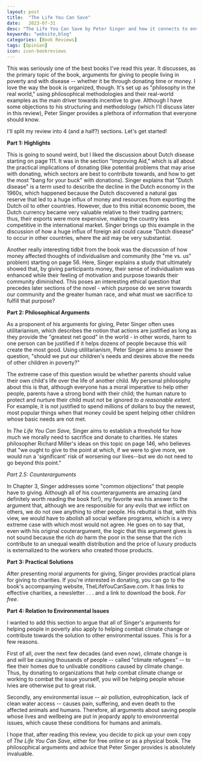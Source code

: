 ```yaml
---
layout: post
title:  "The Life You Can Save"
date:   2023-07-31
desc: "The Life You Can Save by Peter Singer and how it connects to environmental issues"
keywords: "website,blog"
categories: [Book Reviews]
tags: [Opinion]
icon: icon-bookreviews
---
```


This was seriously one of the best books I've read this year. It discusses, as the primary topic of the book, arguments for giving to people living in poverty and with disease -- whether it be through donating time or money. I love the way the book is organized, though. It's set up as "philosophy in the real world," using philosophical methodologies and their real-world examples as the main driver towards incentive to give. Although I have some objections to his structuring and methodology (which I'll discuss later in this review), Peter Singer provides a plethora of information that everyone should know.

I'll split my review into 4 (and a half?) sections. Let's get started!

**Part 1: Highlights**

This is going to sound weird, but I liked the discussion about Dutch disease starting on page 111. It was in the section "Improving Aid," which is all about the practical implications of donating (like potential problems that may arise with donating, which sectors are best to contribute towards, and how to get the most "bang for your buck" with donations). Singer explains that "Dutch disease" is a term used to describe the decline in the Dutch economy in the 1960s, which happened because the Dutch discovered a natural gas reserve that led to a huge influx of money and resources from exporting the Dutch oil to other countries. However, due to this initial economic boom, the Dutch currency became very valuable relative to their trading partners; thus, their exports were more expensive, making the country less competitive in the international market. Singer brings up this example in the discussion of how a huge influx of foreign aid could cause "Dutch disease" to occur in other countries, where the aid may be very substantial.

Another really interesting tidbit from the book was the discussion of how money affected thoughts of individualism and community (the "me vs. us" problem) starting on page 56. Here, Singer explains a study that ultimately showed that, by giving participants money, their sense of individualism was enhanced while their feeling of motivation and purpose towards their community diminished. This poses an interesting ethical question that precedes later sections of the novel - which purpose do we serve towards our community and the greater human race, and what must we sacrifice to fulfill that purpose?

**Part 2: Philosophical Arguments**

As a proponent of his arguments for giving, Peter Singer often uses utilitarianism, which describes the notion that actions are justified as long as they provide the "greatest net good" in the world - in other words, harm to one person can be justified if it helps dozens of people because this will create the most good. Using utilitarianism, Peter Singer aims to answer the question, "should we put our children's needs and desires above the needs of other children in poverty?"

The extreme case of this question would be whether parents should value their own child's life over the life of another child. My personal philosophy about this is that, although everyone has a moral imperative to help other people, parents have a strong bond with their child; the human nature to protect and nurture their child must not be ignored *to a reasonable extent.* For example, it is not justified to spend millions of dollars to buy the newest, most popular things when that money could be spent helping other children whose basic needs are not met. 

In *The Life You Can Save,* Singer aims to establish a threshold for how much we morally need to sacrifice and donate to charities. He states philosopher Richard Miller's ideas on this topic on page 146, who believes that "we ought to give to the point at which, if we were to give more, we would run a 'significant' risk of worsening our lives--but we do not need to go beyond this point." 

*Part 2.5: Counterarguments*

In Chapter 3, Singer addresses some "common objections" that people have to giving. Although all of his counterarguments are amazing (and definitely worth reading the book for!), my favorite was his answer to the argument that, although we are responsible for any evils that we inflict on others, we do not owe anything to other people. His rebuttal is that, with this view, we would have to abolish all social welfare programs, which is a very extreme case with which most would not agree. He goes on to say that, even with his original couterargument, the logic that this argument gives is not sound because the rich *do* harm the poor in the sense that the rich contribute to an unequal wealth distribution and the price of luxury products is externalized to the workers who created those products.

**Part 3: Practical Solutions**

After presenting moral arguments for giving, Singer provides practical plans for giving to charities. If you're interested in donating, you can go to the book's accompanying website, TheLifeYouCanSave.com. It has links to effective charities, a newsletter . . . and a link to download the book. *For free.*

**Part 4: Relation to Environmental Issues**

I wanted to add this section to argue that all of Singer's arguments for helping people in poverty also apply to helping combat climate change or contribute towards the solution to other environmental issues. This is for a few reasons.

First of all, over the next few decades (and even now), climate change is and will be causing thousands of people -- called "climate refugees" -- to flee their homes due to unlivable conditions caused by climate change. Thus, by donating to organizations that help combat climate change or working to combat the issue yourself, you will be helping people whose lvies are otherwise put to great risk.

Secondly, any environmental issue -- air pollution, eutrophication, lack of clean water access -- causes pain, suffering, and even death to the affected animals and humans. Therefore, all arguments about saving people whose lives and wellbeing are put in jeopardy apply to environmental issues, which cause these conditions for humans and animals.

I hope that, after reading this review, you decide to pick up your own copy of *The Life You Can Save*, either for free online or as a physical book. The philosophical arguments and advice that Peter Singer provides is absolutely invaluable.